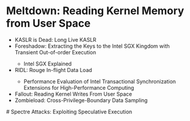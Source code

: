 # Meltdown: Reading Kernel Memory from User Space    
<ul>
<li>KASLR is Dead: Long Live KASLR</li>    
<li>Foreshadow: Extracting the Keys to the Intel SGX Kingdom with Transient Out-of-order Execution</li>   
  <ul>
    <li>Intel SGX Explained</li>   
  </ul>
  <li>RIDL: Rouge In-flight Data Load</li>    
  <ul>
<li>Performance Evaluation of Intel Transactional Synchronization Extensions for High-Performance Computing</li>    
  </ul>
  <li>Fallout: Reading Kernel Writes From User Space</li>   
  <li>Zombieload: Cross-Privilege-Boundary Data Sampling</li>        
  </ul>    
# Spectre Attacks: Exploiting Speculative Execution
